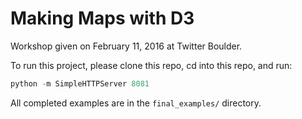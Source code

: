 # Making Maps with D3

Workshop given on February 11, 2016 at Twitter Boulder.

To run this project, please clone this repo, cd into this repo, and run:

```python
python -m SimpleHTTPServer 8081
```

All completed examples are in the `final_examples/` directory.
